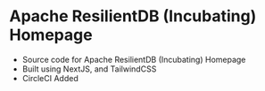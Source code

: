 # Apache ResilientDB (Incubating) Homepage

- Source code for Apache ResilientDB (Incubating) Homepage
- Built using NextJS, and TailwindCSS
- CircleCI Added
